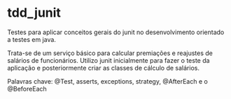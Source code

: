 # tdd_junit
Testes para aplicar conceitos gerais do junit no desenvolvimento orientado a testes em java.

Trata-se de um serviço básico para calcular premiações e reajustes de salários de funcionários. Utilizo junit inicialmente para fazer o teste da aplicação e posteriormente criar as classes de cálculo de salários.

Palavras chave: @Test, asserts, exceptions, strategy, @AfterEach e o @BeforeEach
